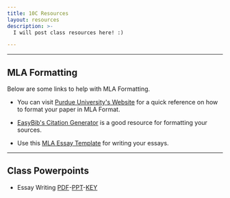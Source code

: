 ```yaml
---
title: 10C Resources
layout: resources
description: >-
  I will post class resources here! :)

---
```

---
## MLA Formatting

Below are some links to help with MLA Formatting.

* You can visit [Purdue University's Website](https://owl.purdue.edu/owl/research_and_citation/mla_style/mla_formatting_and_style_guide/mla_general_format.html) for a quick reference on how to format your paper in MLA Format.

* [EasyBib's Citation Generator](https://www.easybib.com/mla/source) is a good resource for formatting your sources.

* Use this [MLA Essay Template](/docs/MLA_Essay_Template.docx) for writing your essays.

---
## Class Powerpoints

* Essay Writing [PDF](https://share.weiyun.com/nuVoGp0P)-[PPT](https://share.weiyun.com/2H4J6An5)-[KEY](https://share.weiyun.com/AtJIJnje)